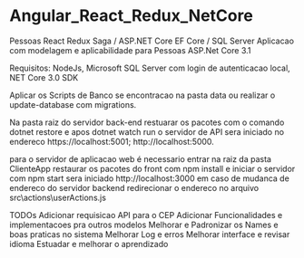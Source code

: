 # Angular_React_Redux_NetCore
Pessoas
React Redux Saga / ASP.NET Core EF Core / SQL Server
Aplicacao com modelagem e aplicabilidade para Pessoas 
ASP.Net Core 3.1

Requisitos:
NodeJs, 
Microsoft SQL Server com login de autenticacao local,
NET Core 3.0 SDK

Aplicar os Scripts de Banco se encontracao na pasta data ou realizar o update-database com migrations.

Na pasta raiz do servidor back-end restuarar os pacotes com o comando
dotnet restore e apos dotnet watch run o servidor de API sera iniciado no endereco https://localhost:5001; http://localhost:5000.

para o servidor de aplicacao web é necessario entrar na raiz da pasta ClienteApp
restaurar os pacotes do front com npm install
e iniciar o servidor com npm start sera iniciado http://localhost:3000
em caso de mudanca de endereco do servidor backend redirecionar o endereco no arquivo src\actions\userActions.js

TODOs
Adicionar requisicao API para o CEP
Adicionar Funcionalidades e implementacoes pra outros modelos
Melhorar e Padronizar os Names e boas praticas no sistema
Melhorar Log e erros
Melhorar interface e revisar idioma
Estuadar e melhorar o aprendizado